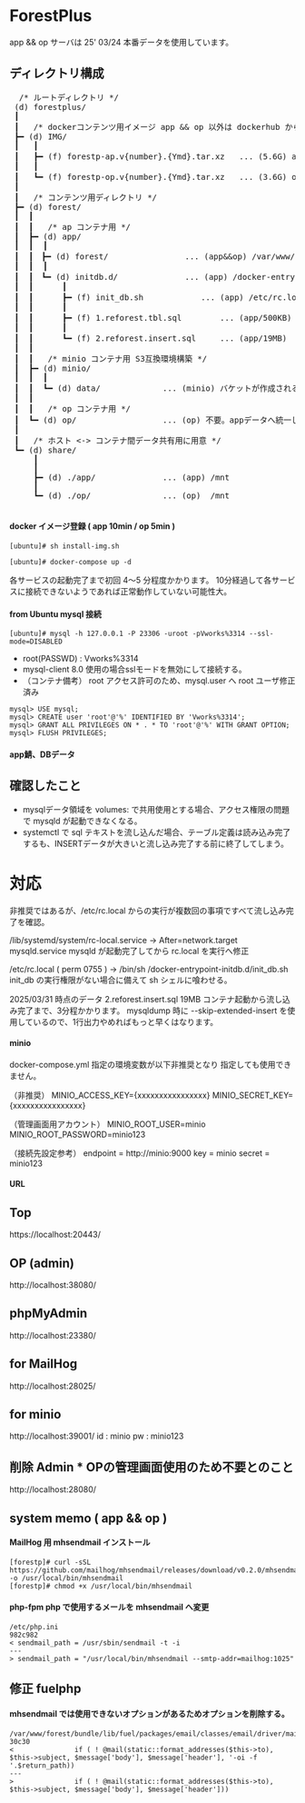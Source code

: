 # ForestPlus
  app && op サーバは 25' 03/24 本番データを使用しています。

## ディレクトリ構成
<pre>
  /* ルートディレクトリ */
 (d) forestplus/
 ┃
 ┃   /* dockerコンテンツ用イメージ app && op 以外は dockerhub から取得されます */
 ┣━ (d) IMG/
 ┃   ┃  
 ┃   ┣━ (f) forestp-ap.v{number}.{Ymd}.tar.xz	... (5.6G) app鯖 2025/03/31 v.1.2 です。
 ┃   ┃
 ┃   ┗━ (f) forestp-op.v{number}.{Ymd}.tar.xz	... (3.6G) op鯖 * crontab -l はすべてコメントしています。
 ┃
 ┃   /* コンテンツ用ディレクトリ */
 ┣━ (d) forest/
 ┃  ┃
 ┃  ┃   /* ap コンテナ用 */
 ┃  ┣━ (d) app/
 ┃  ┃  ┃
 ┃  ┃　┣━ (d) forest/				... (app&&op) /var/www/forest/
 ┃  ┃  ┃
 ┃  ┃　┗━ (d) initdb.d/				... (app) /docker-entrypoint-initdb.d/
 ┃  ┃      ┃  
 ┃  ┃      ┣━ (f) init_db.sh			... (app) /etc/rc.local にて実行定義。docker-compose run 時のみ実行される想定作成。
 ┃  ┃      ┃
 ┃  ┃      ┣━ (f) 1.reforest.tbl.sql		... (app/500KB) テーブル定義。
 ┃  ┃      ┃
 ┃  ┃      ┗━ (f) 2.reforest.insert.sql		... (app/19MB)	DBデータ。流し込み完了まで3分程度かかります。
 ┃  ┃
 ┃  ┃   /* minio コンテナ用 S3互換環境構築 */
 ┃  ┣━ (d) minio/
 ┃  ┃  ┃
 ┃  ┃  ┗━ (d) data/				... (minio) バケットが作成される共用ディレク
 ┃  ┃	
 ┃  ┃   /* op コンテナ用 */
 ┃  ┗━ (d) op/					... (op) 不要。appデータへ統一したため不要となりました
 ┃
 ┃   /* ホスト <-> コンテナ間データ共有用に用意 */	
 ┗━ (d) share/ 
     ┃     
     ┃
     ┣━ (d) ./app/				... (app) /mnt
     ┃
     ┗━ (d) ./op/				... (op)  /mnt

</pre>

#### docker イメージ登録 ( app 10min / op 5min )
```
[ubuntu]# sh install-img.sh
```
```
[ubuntu]# docker-compose up -d
```

各サービスの起動完了まで初回 4～5 分程度かかります。
10分経過して各サービスに接続できないようであれば正常動作していない可能性大。


#### from Ubuntu mysql 接続
```
[ubuntu]# mysql -h 127.0.0.1 -P 23306 -uroot -pVworks%3314 --ssl-mode=DISABLED
```
* root(PASSWD) : Vworks%3314
* mysql-client 8.0 使用の場合sslモードを無効にして接続する。
* （コンテナ備考） root アクセス許可のため、mysql.user へ root ユーザ修正済み

```
mysql> USE mysql;
mysql> CREATE user 'root'@'%' IDENTIFIED BY 'Vworks%3314';
mysql> GRANT ALL PRIVILEGES ON * . * TO 'root'@'%' WITH GRANT OPTION;
mysql> FLUSH PRIVILEGES;
```

#### app鯖、DBデータ

## 確認したこと
 * mysqlデータ領域を volumes: で共用使用とする場合、アクセス権限の問題で mysqld が起動できなくなる。
 * systemctl で sql テキストを流し込んだ場合、テーブル定義は読み込み完了するも、INSERTデータが大きいと流し込み完了する前に終了してしまう。

# 対応
非推奨ではあるが、/etc/rc.local からの実行が複数回の事項ですべて流し込み完了を確認。

/lib/systemd/system/rc-local.service
-> After=network.target mysqld.service
mysqld が起動完了してから rc.local を実行へ修正

/etc/rc.local ( perm 0755 )
-> /bin/sh /docker-entrypoint-initdb.d/init_db.sh
init_db の実行権限がない場合に備えて sh シェルに喰わせる。

2025/03/31 時点のデータ 2.reforest.insert.sql 19MB
コンテナ起動から流し込み完了まで、3分程かかります。
mysqldump 時に --skip-extended-insert を使用しているので、1行出力やめればもっと早くはなります。


#### minio

docker-compose.yml 指定の環境変数が以下非推奨となり
指定しても使用できません。

（非推奨）
 MINIO_ACCESS_KEY={xxxxxxxxxxxxxxxx}
 MINIO_SECRET_KEY={xxxxxxxxxxxxxxxx}

（管理画面用アカウント）
 MINIO_ROOT_USER=minio
 MINIO_ROOT_PASSWORD=minio123

（接続先設定参考）
	endpoint = http://minio:9000
	key	 = minio
	secret	 = minio123


#### URL
## Top
https://localhost:20443/

## OP (admin)
http://localhost:38080/

## phpMyAdmin
http://localhost:23380/

## for MailHog
http://localhost:28025/

## for minio
http://localhost:39001/
id : minio
pw : minio123


## 削除 Admin * OPの管理画面使用のため不要とのこと
http://localhost:28080/

## system memo ( app && op )

#### MailHog 用 mhsendmail インストール
```
[forestp]# curl -sSL https://github.com/mailhog/mhsendmail/releases/download/v0.2.0/mhsendmail_linux_amd64 -o /usr/local/bin/mhsendmail
[forestp]# chmod +x /usr/local/bin/mhsendmail
```


#### php-fpm php で使用するメールを mhsendmail へ変更
```
/etc/php.ini
982c982
< sendmail_path = /usr/sbin/sendmail -t -i
---
> sendmail_path = "/usr/local/bin/mhsendmail --smtp-addr=mailhog:1025"
```

## 修正 fuelphp
#### mhsendmail では使用できないオプションがあるためオプションを削除する。
```
/var/www/forest/bundle/lib/fuel/packages/email/classes/email/driver/mail.php
30c30
<               if ( ! @mail(static::format_addresses($this->to), $this->subject, $message['body'], $message['header'], '-oi -f '.$return_path))
---
>               if ( ! @mail(static::format_addresses($this->to), $this->subject, $message['body'], $message['header']))
```
